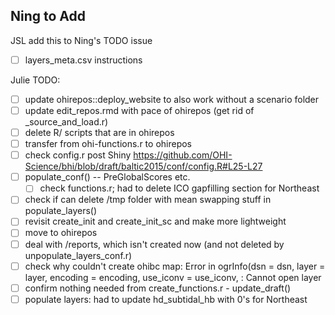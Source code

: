## Ning to Add
JSL add this to Ning's TODO issue

- [ ] layers_meta.csv instructions


Julie TODO: 
- [ ] update ohirepos::deploy_website to also work without a scenario folder
- [ ] update edit_repos.rmd with pace of ohirepos (get rid of _source_and_load.r)
- [ ] delete R/ scripts that are in ohirepos
- [ ] transfer from ohi-functions.r to ohirepos
- [ ] check config.r post Shiny https://github.com/OHI-Science/bhi/blob/draft/baltic2015/conf/config.R#L25-L27
- [ ] populate_conf() -- PreGlobalScores etc.
    - [ ] check functions.r; had to delete ICO gapfilling section for Northeast
- [ ] check if can delete /tmp folder with mean swapping stuff in populate_layers()
- [ ] revisit create_init and create_init_sc and make more lightweight
- [ ] move to ohirepos
- [ ] deal with /reports, which isn't created now (and not deleted by unpopulate_layers_conf.r)
- [ ] check why couldn't create ohibc map:  Error in ogrInfo(dsn = dsn, layer = layer, encoding = encoding, use_iconv = use_iconv,  : Cannot open layer 
- [ ] confirm nothing needed from create_functions.r - update_draft()
- [ ] populate layers: had to update hd_subtidal_hb with 0's for Northeast
